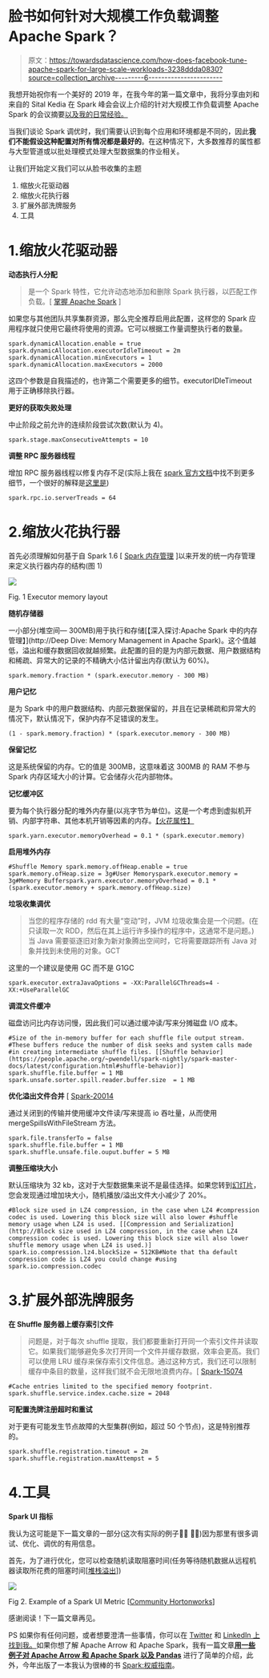 # 脸书如何针对大规模工作负载调整 Apache Spark？

> 原文：<https://towardsdatascience.com/how-does-facebook-tune-apache-spark-for-large-scale-workloads-3238ddda0830?source=collection_archive---------6----------------------->

我想开始祝你有一个美好的 2019 年，在我今年的第一篇文章中，我将分享由刘和来自的 Sital Kedia 在 Spark 峰会会议上介绍的针对大规模工作负载调整 Apache Spark 的会议摘要[以及我的日常经验。](https://databricks.com/session/tuning-apache-spark-for-large-scale-workloads)

当我们谈论 Spark 调优时，我们需要认识到每个应用和环境都是不同的，因此**我们不能假设这种配置对所有情况都是最好的**。在这种情况下，大多数推荐的属性都与大型管道或以批处理模式处理大型数据集的作业相关。

让我们开始定义我们可以从脸书收集的主题

1.  缩放火花驱动器
2.  缩放火花执行器
3.  扩展外部洗牌服务
4.  工具

# 1.缩放火花驱动器

**动态执行人分配**

> 是一个 Spark 特性，它允许动态地添加和删除 Spark 执行器，以匹配工作负载。[ [掌握 Apache Spark](https://jaceklaskowski.gitbooks.io/mastering-apache-spark/spark-dynamic-allocation.html) ]

如果您与其他团队共享集群资源，那么完全推荐启用此配置，这样您的 Spark 应用程序就只使用它最终将使用的资源。它可以根据工作量调整执行者的数量。

```
spark.dynamicAllocation.enable = true
spark.dynamicAllocation.executorIdleTimeout = 2m
spark.dynamicAllocation.minExecutors = 1
spark.dynamicAllocation.maxExecutors = 2000
```

这四个参数是自我描述的，也许第二个需要更多的细节。executorIDleTimeout 用于正确移除执行器。

**更好的获取失败处理**

中止阶段之前允许的连续阶段尝试次数(默认为 4)。

```
spark.stage.maxConsecutiveAttempts = 10
```

**调整 RPC 服务器线程**

增加 RPC 服务器线程以修复内存不足(实际上我在 [spark 官方文档](https://people.apache.org/~pwendell/spark-nightly/spark-master-docs/latest/configuration.html#networking)中找不到更多细节，一个很好的解释是[这里是](https://github.com/jaceklaskowski/mastering-apache-spark-book/blob/master/spark-rpc-netty.adoc#settings))

```
spark.rpc.io.serverTreads = 64
```

# 2.缩放火花执行器

首先必须理解如何基于自 Spark 1.6 [ [Spark 内存管理](https://0x0fff.com/spark-memory-management/) ]以来开发的统一内存管理来定义执行器内存的结构(图 1)

![](img/1e042176bbcbdebdacdec0de0c5750c4.png)

Fig. 1 Executor memory layout

**随机存储器**

一小部分(堆空间— 300MB)用于执行和存储[【深入探讨:Apache Spark 中的内存管理】](http://Deep Dive: Memory Management in Apache Spark)。这个值越低，溢出和缓存数据回收就越频繁。此配置的目的是为内部元数据、用户数据结构和稀疏、异常大的记录的不精确大小估计留出内存(默认为 60%)。

```
spark.memory.fraction * (spark.executor.memory - 300 MB)
```

**用户记忆**

是为 Spark 中的用户数据结构、内部元数据保留的，并且在记录稀疏和异常大的情况下，默认情况下，保护内存不足错误的发生。

```
(1 - spark.memory.fraction) * (spark.executor.memory - 300 MB)
```

**保留记忆**

这是系统保留的内存。它的值是 300MB，这意味着这 300MB 的 RAM 不参与 Spark 内存区域大小的计算。它会储存火花内部物体。

**记忆缓冲区**

要为每个执行器分配的堆外内存量(以兆字节为单位)。这是一个考虑到虚拟机开销、内部字符串、其他本机开销等因素的内存。[【火花属性】](https://spark.apache.org/docs/2.2.0/running-on-yarn.html#spark-properties)

```
spark.yarn.executor.memoryOverhead = 0.1 * (spark.executor.memory)
```

**启用堆外内存**

```
#Shuffle Memory spark.memory.offHeap.enable = true
spark.memory.ofHeap.size = 3g#User Memoryspark.executor.memory = 3g#Memory Bufferspark.yarn.executor.memoryOverhead = 0.1 * (spark.executor.memory + spark.memory.offHeap.size)
```

**垃圾收集调优**

> 当您的程序存储的 rdd 有大量“变动”时，JVM 垃圾收集会是一个问题。(在只读取一次 RDD，然后在其上运行许多操作的程序中，这通常不是问题。)当 Java 需要驱逐旧对象为新对象腾出空间时，它将需要跟踪所有 Java 对象并找到未使用的对象。GCT

这里的一个建议是使用 GC 而不是 G1GC

```
spark.executor.extraJavaOptions = -XX:ParallelGCThreads=4 -XX:+UseParallelGC
```

**调混文件缓冲**

磁盘访问比内存访问慢，因此我们可以通过缓冲读/写来分摊磁盘 I/O 成本。

```
#Size of the in-memory buffer for each shuffle file output stream. #These buffers reduce the number of disk seeks and system calls made #in creating intermediate shuffle files. [[Shuffle behavior](https://people.apache.org/~pwendell/spark-nightly/spark-master-docs/latest/configuration.html#shuffle-behavior)]
spark.shuffle.file.buffer = 1 MB spark.unsafe.sorter.spill.reader.buffer.size  = 1 MB
```

**优化溢出文件合并** [ [Spark-20014](https://issues.apache.org/jira/browse/SPARK-20014)

通过关闭到的传输并使用缓冲文件读/写来提高 io 吞吐量，从而使用 mergeSpillsWithFileStream 方法。

```
spark.file.transferTo = false
spark.shuffle.file.buffer = 1 MB
spark.shuffle.unsafe.file.ouput.buffer = 5 MB
```

**调整压缩块大小**

默认压缩块为 32 kb，这对于大型数据集来说不是最佳选择。如果您转到[幻灯片](https://www.slideshare.net/databricks/tuning-apache-spark-for-largescale-workloads-gaoxiang-liu-and-sital-kedia)，您会发现通过增加块大小，随机播放/溢出文件大小减少了 20%。

```
#Block size used in LZ4 compression, in the case when LZ4 #compression codec is used. Lowering this block size will also lower #shuffle memory usage when LZ4 is used. [[Compression and Serialization](http://Block size used in LZ4 compression, in the case when LZ4 compression codec is used. Lowering this block size will also lower shuffle memory usage when LZ4 is used.)]
spark.io.compression.lz4.blockSize = 512KB#Note that tha default compression code is LZ4 you could change #using
spark.io.compression.codec
```

# 3.扩展外部洗牌服务

**在 Shuffle 服务器上缓存索引文件**

> 问题是，对于每次 shuffle 提取，我们都要重新打开同一个索引文件并读取它。如果我们能够避免多次打开同一个文件并缓存数据，效率会更高。我们可以使用 LRU 缓存来保存索引文件信息。通过这种方式，我们还可以限制缓存中条目的数量，这样我们就不会无限地浪费内存。[ [Spark-15074](https://issues.apache.org/jira/browse/SPARK-15074)

```
#Cache entries limited to the specified memory footprint.
spark.shuffle.service.index.cache.size = 2048
```

**可配置洗牌注册超时和重试**

对于更有可能发生节点故障的大型集群(例如，超过 50 个节点)，这是特别推荐的。

```
spark.shuffle.registration.timeout = 2m
spark.shuffle.registration.maxAttempst = 5
```

# 4.工具

**Spark UI 指标**

我认为这可能是下一篇文章的一部分(这次有实际的例子👩‍💻 👨‍💻)因为那里有很多调试、优化、调优的有用信息。

首先，为了进行优化，您可以检查随机读取阻塞时间(任务等待随机数据从远程机器读取所花费的阻塞时间[[堆栈溢出](https://stackoverflow.com/questions/37468394/spark-shuffle-read-blocked-time)])

![](img/05fafa1eaefd81364201f38cd9de0a84.png)

Fig 2\. Example of a Spark UI Metric [[Community Hortonworks](https://community.hortonworks.com/questions/67659/what-are-the-important-metrics-to-notice-for-each.html)]

感谢阅读！下一篇文章再见。

PS 如果你有任何问题，或者想要澄清一些事情，你可以在 [Twitter](https://twitter.com/thony_ac77) 和 [LinkedIn 上找到我。](https://www.linkedin.com/in/antoniocachuan/)如果你想了解 Apache Arrow 和 Apache Spark，我有一篇文章[**用一些例子对 Apache Arrow 和 Apache Spark 以及 Pandas**](/a-gentle-introduction-to-apache-arrow-with-apache-spark-and-pandas-bb19ffe0ddae) 进行了简单的介绍，此外，今年出版了一本我认为很棒的书 [Spark:权威指南](https://amzn.to/2NQxTmZ)。